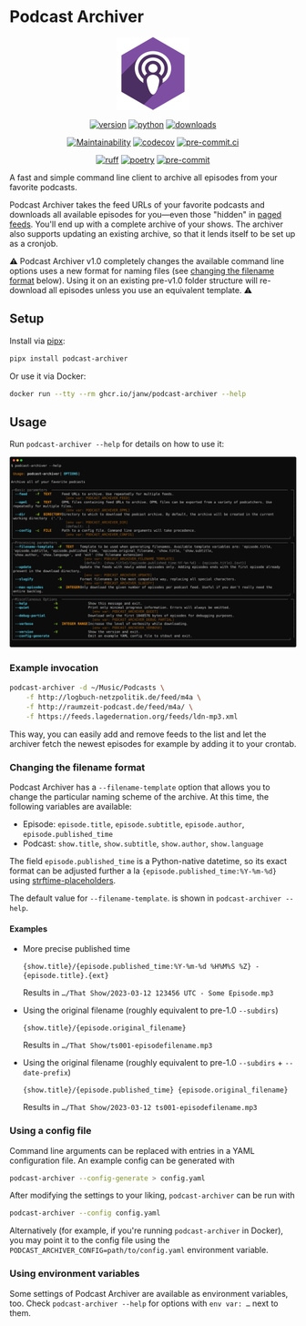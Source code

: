 # Podcast Archiver

<!-- markdownlint-disable MD033 MD013 -->
<div align="center">

![Podcast Archiver Logo](.assets/icon.png)

[![version](https://img.shields.io/pypi/v/podcast-archiver.svg)](https://pypi.org/project/podcast-archiver/)
[![python](https://img.shields.io/pypi/pyversions/podcast-archiver.svg)](https://pypi.org/project/podcast-archiver/)
[![downloads](https://img.shields.io/pypi/dm/podcast-archiver)](https://pypi.org/project/podcast-archiver/)

[![Maintainability](https://api.codeclimate.com/v1/badges/1cdd7513333043558ee7/maintainability)](https://codeclimate.com/github/janw/podcast-archiver/maintainability)
[![codecov](https://codecov.io/gh/janw/podcast-archiver/branch/main/graph/badge.svg?token=G8WI2ZILRG)](https://codecov.io/gh/janw/podcast-archiver)
[![pre-commit.ci](https://results.pre-commit.ci/badge/github/janw/podcast-archiver/main.svg)](https://results.pre-commit.ci/latest/github/janw/podcast-archiver/main)

[![ruff](https://img.shields.io/endpoint?url=https://raw.githubusercontent.com/astral-sh/ruff/main/assets/badge/v2.json)](https://docs.astral.sh/ruff/)
[![poetry](https://img.shields.io/endpoint?url=https://python-poetry.org/badge/v0.json)](https://python-poetry.org/docs/)
[![pre-commit](https://img.shields.io/badge/-pre--commit-f8b424?logo=pre-commit&labelColor=grey)](https://github.com/pre-commit/pre-commit)

</div>

A fast and simple command line client to archive all episodes from your favorite podcasts.

Podcast Archiver takes the feed URLs of your favorite podcasts and downloads all available episodes for you—even those "hidden" in [paged feeds](https://podlove.org/paged-feeds/). You'll end up with a complete archive of your shows. The archiver also supports updating an existing archive, so that it lends itself to be set up as a cronjob.

⚠️ Podcast Archiver v1.0 completely changes the available command line options uses a new format for naming files (see [changing the filename format](#changing-the-filename-format) below). Using it on an existing pre-v1.0 folder structure will re-download all episodes unless you use an equivalent template. ⚠️

## Setup

Install via [pipx](https://pipx.pypa.io/stable/):

```bash
pipx install podcast-archiver
```

Or use it via Docker:

```bash
docker run --tty --rm ghcr.io/janw/podcast-archiver --help
```

## Usage

Run `podcast-archiver --help` for details on how to use it:

<!-- RICH-CODEX fake_command: "podcast-archiver --help" -->
![`poetry run podcast-archiver --help`](.assets/podcast-archiver-help.svg)

### Example invocation

```bash
podcast-archiver -d ~/Music/Podcasts \
    -f http://logbuch-netzpolitik.de/feed/m4a \
    -f http://raumzeit-podcast.de/feed/m4a/ \
    -f https://feeds.lagedernation.org/feeds/ldn-mp3.xml
```

This way, you can easily add and remove feeds to the list and let the archiver fetch the newest episodes for example by adding it to your crontab.

### Changing the filename format

Podcast Archiver has a `--filename-template` option that allows you to change the particular naming scheme of the archive. At this time, the following variables are available:

* Episode: `episode.title`, `episode.subtitle`, `episode.author`, `episode.published_time`
* Podcast: `show.title`, `show.subtitle`, `show.author`, `show.language`

The field `episode.published_time` is a Python-native datetime, so its exact format can be adjusted further a la `{episode.published_time:%Y-%m-%d}` using [strftime-placeholders](https://strftime.org/).

The default value for `--filename-template`. is shown in `podcast-archiver --help`.

#### Examples

* More precise published time

  ```plain
  {show.title}/{episode.published_time:%Y-%m-%d %H%M%S %Z} - {episode.title}.{ext}
  ```

  Results in `…/That Show/2023-03-12 123456 UTC - Some Episode.mp3`

* Using the original filename (roughly equivalent to pre-1.0 `--subdirs`)

  ```plain
  {show.title}/{episode.original_filename}
  ```

  Results in `…/That Show/ts001-episodefilename.mp3`

* Using the original filename (roughly equivalent to pre-1.0 `--subdirs` + `--date-prefix`)

  ```plain
  {show.title}/{episode.published_time} {episode.original_filename}
  ```

  Results in `…/That Show/2023-03-12 ts001-episodefilename.mp3`

### Using a config file

Command line arguments can be replaced with entries in a YAML configuration file. An example config can be generated with

```bash
podcast-archiver --config-generate > config.yaml
```

After modifying the settings to your liking, `podcast-archiver` can be run with

```bash
podcast-archiver --config config.yaml
```

Alternatively (for example, if you're running `podcast-archiver` in Docker), you may point it to the config file using the `PODCAST_ARCHIVER_CONFIG=path/to/config.yaml` environment variable.

### Using environment variables

Some settings of Podcast Archiver are available as environment variables, too. Check `podcast-archiver --help` for options with `env var: …` next to them.
